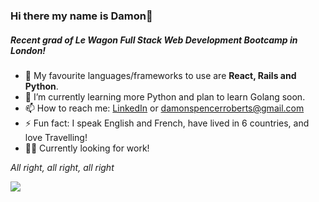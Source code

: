 ### Hi there my name is Damon👋

##### Recent grad of Le Wagon Full Stack Web Development Bootcamp in London!

- 🔭 My favourite languages/frameworks to use are **React, Rails and Python**.
- 🌱 I’m currently learning more Python and plan to learn Golang soon.
- 📫 How to reach me: [LinkedIn](https://www.linkedin.com/in/damon-roberts1997/) or damonspencerroberts@gmail.com
- ⚡ Fun fact: I speak English and French, have lived in 6 countries, and love Travelling!
- 👨‍💻 Currently looking for work!

*All right, all right, all right*

![](https://komarev.com/ghpvc/?username=damonspencerroberts&color=green&style=plastic)
